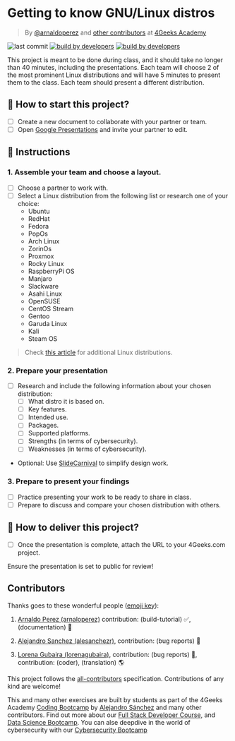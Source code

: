 <!-- hide -->
# Getting to know GNU/Linux distros

> By [@arnaldoperez](https://github.com/arnaldoperez) and [other contributors](https://github.com/4GeeksAcademy/gettintg-to-know-linux-distros/graphs/contributors) at [4Geeks Academy](https://4geeksacademy.co/)

![last commit](https://img.shields.io/github/last-commit/4geeksacademy/gettintg-to-know-linux-distros)
[![build by developers](https://img.shields.io/badge/build_by-Developers-blue)](https://4geeks.com)
[![build by developers](https://img.shields.io/twitter/follow/4geeksacademy?style=social&logo=twitter)](https://twitter.com/4geeksacademy)

<!-- endhide -->

This project is meant to be done during class, and it should take no longer than 40 minutes, including the presentations.
Each team will choose 2 of the most prominent Linux distributions and will have 5 minutes to present them to the class. Each team should present a different distribution.

<onlyfor saas="true" withBanner="false">

## 🌱 How to start this project?

- [ ] Create a new document to collaborate with your partner or team.
- [ ] Open [Google Presentations](https://workspace.google.com/products/slides/) and invite your partner to edit.

</onlyfor>

## 📝 Instructions

### 1. Assemble your team and choose a layout.

- [ ] Choose a partner to work with.
- [ ] Select a Linux distribution from the following list or research one of your choice:
    - Ubuntu
    - RedHat
    - Fedora
    - PopOs
    - Arch Linux
    - ZorinOs
    - Proxmox
    - Rocky Linux
    - RaspberryPi OS
    - Manjaro
    - Slackware
    - Asahi Linux
    - OpenSUSE
    - CentOS Stream
    - Gentoo
    - Garuda Linux
    - Kali
    - Steam OS

> Check [this article](https://en.wikipedia.org/wiki/List_of_Linux_distributions) for additional Linux distributions.

### 2. Prepare your presentation

- [ ] Research and include the following information about your chosen distribution:
    - [ ] What distro it is based on.
    - [ ] Key features.
    - [ ] Intended use.
    - [ ] Packages.
    - [ ] Supported platforms.
    - [ ] Strengths (in terms of cybersecurity).
    - [ ] Weaknesses (in terms of cybersecurity).
    
- Optional: Use [SlideCarnival](https://www.slidescarnival.com/) to simplify design work.

### 3. Prepare to present your findings

- [ ] Practice presenting your work to be ready to share in class.
- [ ] Prepare to discuss and compare your chosen distribution with others.

## 🚛 How to deliver this project?

- [ ] Once the presentation is complete, attach the URL to your 4Geeks.com project.

Ensure the presentation is set to public for review!

<!-- hide -->
## Contributors

Thanks goes to these wonderful people ([emoji key](https://github.com/kentcdodds/all-contributors#emoji-key)):

1. [Arnaldo Perez (arnaloperez)](https://github.com/arnaloperez) contribution: (build-tutorial) ✅, (documentation) 📖
  
2. [Alejandro Sanchez (alesanchezr)](https://github.com/alesanchezr),  contribution: (bug reports) 🐛

3. [Lorena Gubaira (lorenagubaira)](https://github.com/lorenagubaira), contribution: (bug reports) 🐛, contribution: (coder), (translation) 🌎

This project follows the [all-contributors](https://github.com/kentcdodds/all-contributors) specification. Contributions of any kind are welcome!

This and many other exercises are built by students as part of the 4Geeks Academy [Coding Bootcamp](https://4geeksacademy.com/us/coding-bootcamp) by [Alejandro Sánchez](https://twitter.com/alesanchezr) and many other contributors. Find out more about our [Full Stack Developer Course](https://4geeksacademy.com/us/coding-bootcamps/part-time-full-stack-developer), and  [Data Science Bootcamp](https://4geeksacademy.com/us/coding-bootcamps/datascience-machine-learning). You can alse deepdive in the world of cybersecurity with our [Cybersecurity Bootcamp](https://4geeksacademy.com/us/coding-bootcamps/cybersecurity)
<!-- endhide -->
